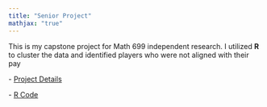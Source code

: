 ```yaml
---
title: "Senior Project"
mathjax: "true"
---
```


This is my capstone project for Math 699 independent research. I utilized **R** to cluster the data and identified players who were not aligned with their pay


<p> - <a href="/images/presentation capstone.pptx">Project Details</a></p>
<p> - <a href="_posts/2019-02-02-cluster.md">R Code</a></p>
